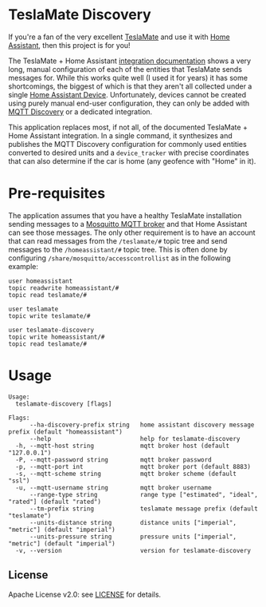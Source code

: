 # TeslaMate Discovery
If you're a fan of the very excellent [TeslaMate][tm] and use it with [Home Assistant][ha], then this project is for you!

The TeslaMate + Home Assistant [integration documentation][tmha] shows a very long, manual configuration of each of the entities that TeslaMate sends messages for.  While this works quite well (I used it for years) it has some shortcomings, the biggest of which is that they aren't all collected under a single [Home Assistant Device][had].  Unfortunately, devices cannot be created using purely manual end-user configuration, they can only be added with [MQTT Discovery][hamd] or a dedicated integration.

This application replaces most, if not all, of the documented TeslaMate + Home Assistant integration.  In a single command, it synthesizes and publishes the MQTT Discovery configuration for commonly used entities converted to desired units and a `device_tracker` with precise coordinates that can also determine if the car is home (any geofence with "Home" in it).

[ha]: https://www.home-assistant.io
[had]: https://developers.home-assistant.io/docs/device_registry_index/
[hamd]: https://www.home-assistant.io/docs/mqtt/discovery/
[tm]: https://github.com/adriankumpf/teslamate
[tmha]: https://docs.teslamate.org/docs/integrations/home_assistant

# Pre-requisites
The application assumes that you have a healthy TeslaMate installation sending messages to a [Mosquitto MQTT broker][mos] and that Home Assistant can see those messages.  The only other requirement is to have an account that can read messages from the `/teslamate/#` topic tree and send messages to the `/homeassistant/#` topic tree.  This is often done by configuring `/share/mosquitto/accesscontrollist` as in the following example:

```plain
user homeassistant
topic readwrite homeassistant/#
topic read teslamate/#

user teslamate
topic write teslamate/#

user teslamate-discovery
topic write homeassistant/#
topic read teslamate/#
```

[mos]: https://github.com/home-assistant/addons/blob/master/mosquitto/DOCS.md

# Usage
```plain
Usage:
  teslamate-discovery [flags]

Flags:
      --ha-discovery-prefix string   home assistant discovery message prefix (default "homeassistant")
      --help                         help for teslamate-discovery
  -h, --mqtt-host string             mqtt broker host (default "127.0.0.1")
  -P, --mqtt-password string         mqtt broker password
  -p, --mqtt-port int                mqtt broker port (default 8883)
  -s, --mqtt-scheme string           mqtt broker scheme (default "ssl")
  -u, --mqtt-username string         mqtt broker username
      --range-type string            range type ["estimated", "ideal", "rated"] (default "rated")
      --tm-prefix string             teslamate message prefix (default "teslamate")
      --units-distance string        distance units ["imperial", "metric"] (default "imperial")
      --units-pressure string        pressure units ["imperial", "metric"] (default "imperial")
  -v, --version                      version for teslamate-discovery
```

## License
Apache License v2.0: see [LICENSE](./LICENSE) for details.

